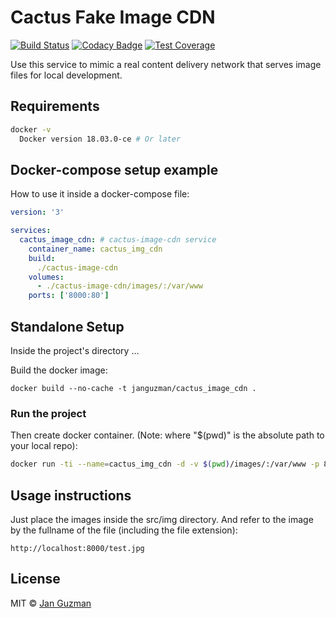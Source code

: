 # Cactus Fake Image CDN
[![Build Status](https://travis-ci.org/Krystian19/cactus-fake-image-cdn-service.svg?branch=master)](https://travis-ci.org/Krystian19/cactus-fake-image-cdn-service) [![Codacy Badge](https://app.codacy.com/project/badge/Grade/6062ee5365584a9ab5d78db880026793)](https://www.codacy.com/gh/Krystian19/cactus-fake-image-cdn-service/dashboard?utm_source=github.com&amp;utm_medium=referral&amp;utm_content=Krystian19/cactus-fake-image-cdn-service&amp;utm_campaign=Badge_Grade) [![Test Coverage](https://codecov.io/gh/Krystian19/cactus-fake-image-cdn-service/branch/master/graph/badge.svg)](https://codecov.io/gh/Krystian19/cactus-fake-image-cdn-service)

Use this service to mimic a real content delivery network that serves image files for local development.

## Requirements
```sh
docker -v
  Docker version 18.03.0-ce # Or later
```

## Docker-compose setup example
How to use it inside a docker-compose file:
```yaml
version: '3'

services:
  cactus_image_cdn: # cactus-image-cdn service
    container_name: cactus_img_cdn
    build:
      ./cactus-image-cdn
    volumes:
      - ./cactus-image-cdn/images/:/var/www
    ports: ['8000:80']
```

## Standalone Setup
Inside the project's directory ...

Build the docker image:
```
docker build --no-cache -t janguzman/cactus_image_cdn .
```

### Run the project

Then create docker container. (Note: where "$(pwd)" is the absolute path to your local repo):
```sh
docker run -ti --name=cactus_img_cdn -d -v $(pwd)/images/:/var/www -p 8000:80 janguzman/cactus_image_cdn
```

## Usage instructions
Just place the images inside the src/img directory. And refer to the image by the fullname of the file (including the file extension):
```
http://localhost:8000/test.jpg
```

## License
MIT © [Jan Guzman](https://github.com/Krystian19)

